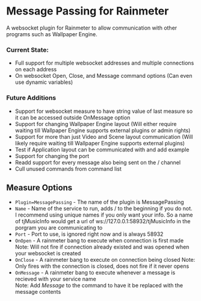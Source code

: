 # Message Passing for Rainmeter
A websocket plugin for Rainmeter to allow communication with other programs such as Wallpaper Engine.

### Current State:
 - Full support for multiple websocket addresses and multiple connections on each address
 - On websocket Open, Close, and Message command options (Can even use dynamic variables)
 
### Future Additions
 - Support for websocket measure to have string value of last measure so it can be accessed outside OnMessage option
 - Support for changing Wallpaper Engine layout (Will either require waiting till Wallpaper Engine supports external plugins or admin rights)
 - Support for more than just Video and Scene layout communication (Will likely require waiting till Wallpaper Engine supports external plugins)
 - Test if Application layout can be communicated with and add example
 - Support for changing the port
 - Readd support for every message also being sent on the / channel
 - Cull unused commands from command list
 
 ## Measure Options
 - `Plugin=MessagePassing` - The name of the plugin is MessagePassing
 - `Name` - Name of the service to run, adds / to the beginning if you do not.  
   I recommend using unique names if you only want your info. So a name of tjMusicInfo would get a url of ws://127.0.0.1:58932/tjMusicInfo in the porgram you are communicating to
 - `Port` - Port to use, is ignored right now and is always 58932
 - `OnOpen` - A rainmeter bang to execute when connection is first made  
   Note: Will not fire if connection already existed and was opened when your websocket is created
 - `OnClose` - A rainmeter bang to execute on connection being closed
   Note: Only fires with the connection is closed, does not fire if it never opens
 - `OnMessage` - A rainmeter bang to execute whenever a message is recieved with your service name  
   Note: Add $Message$ to the command to have it be replaced with the message contents
